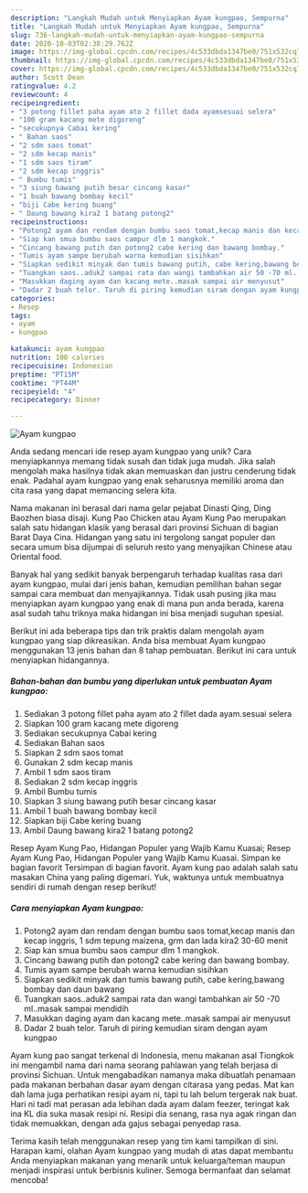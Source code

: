 ```yaml
---
description: "Langkah Mudah untuk Menyiapkan Ayam kungpao, Sempurna"
title: "Langkah Mudah untuk Menyiapkan Ayam kungpao, Sempurna"
slug: 736-langkah-mudah-untuk-menyiapkan-ayam-kungpao-sempurna
date: 2020-10-03T02:38:29.762Z
image: https://img-global.cpcdn.com/recipes/4c533dbda1347be0/751x532cq70/ayam-kungpao-foto-resep-utama.jpg
thumbnail: https://img-global.cpcdn.com/recipes/4c533dbda1347be0/751x532cq70/ayam-kungpao-foto-resep-utama.jpg
cover: https://img-global.cpcdn.com/recipes/4c533dbda1347be0/751x532cq70/ayam-kungpao-foto-resep-utama.jpg
author: Scott Dean
ratingvalue: 4.2
reviewcount: 4
recipeingredient:
- "3 potong fillet paha ayam ato 2 fillet dada ayamsesuai selera"
- "100 gram kacang mete digoreng"
- "secukupnya Cabai kering"
- " Bahan saos"
- "2 sdm saos tomat"
- "2 sdm kecap manis"
- "1 sdm saos tiram"
- "2 sdm kecap inggris"
- " Bumbu tumis"
- "3 siung bawang putih besar cincang kasar"
- "1 buah bawang bombay kecil"
- "biji Cabe kering buang"
- " Daung bawang kira2 1 batang potong2"
recipeinstructions:
- "Potong2 ayam dan rendam dengan bumbu saos tomat,kecap manis dan kecap inggris, 1 sdm tepung maizena, grm dan lada kira2 30-60 menit"
- "Siap kan smua bumbu saos campur dlm 1 mangkok."
- "Cincang bawang putih dan potong2 cabe kering dan bawang bombay."
- "Tumis ayam sampe berubah warna kemudian sisihkan"
- "Siapkan sedikit minyak dan tumis bawang putih, cabe kering,bawang bombay dan daun bawang"
- "Tuangkan saos..aduk2 sampai rata dan wangi tambahkan air 50 -70 ml..masak sampai mendidih"
- "Masukkan daging ayam dan kacang mete..masak sampai air menyusut"
- "Dadar 2 buah telor. Taruh di piring kemudian siram dengan ayam kungpao"
categories:
- Resep
tags:
- ayam
- kungpao

katakunci: ayam kungpao 
nutrition: 100 calories
recipecuisine: Indonesian
preptime: "PT15M"
cooktime: "PT44M"
recipeyield: "4"
recipecategory: Dinner

---
```



![Ayam kungpao](https://img-global.cpcdn.com/recipes/4c533dbda1347be0/751x532cq70/ayam-kungpao-foto-resep-utama.jpg)

Anda sedang mencari ide resep ayam kungpao yang unik? Cara menyiapkannya memang tidak susah dan tidak juga mudah. Jika salah mengolah maka hasilnya tidak akan memuaskan dan justru cenderung tidak enak. Padahal ayam kungpao yang enak seharusnya memiliki aroma dan cita rasa yang dapat memancing selera kita.

Nama makanan ini berasal dari nama gelar pejabat Dinasti Qing, Ding Baozhen biasa disaji. Kung Pao Chicken atau Ayam Kung Pao merupakan salah satu hidangan klasik yang berasal dari provinsi Sichuan di bagian Barat Daya Cina. Hidangan yang satu ini tergolong sangat populer dan secara umum bisa dijumpai di seluruh resto yang menyajikan Chinese atau Oriental food.

Banyak hal yang sedikit banyak berpengaruh terhadap kualitas rasa dari ayam kungpao, mulai dari jenis bahan, kemudian pemilihan bahan segar sampai cara membuat dan menyajikannya. Tidak usah pusing jika mau menyiapkan ayam kungpao yang enak di mana pun anda berada, karena asal sudah tahu triknya maka hidangan ini bisa menjadi suguhan spesial.


Berikut ini ada beberapa tips dan trik praktis dalam mengolah ayam kungpao yang siap dikreasikan. Anda bisa membuat Ayam kungpao menggunakan 13 jenis bahan dan 8 tahap pembuatan. Berikut ini cara untuk menyiapkan hidangannya.

<!--inarticleads1-->

##### Bahan-bahan dan bumbu yang diperlukan untuk pembuatan Ayam kungpao:

1. Sediakan 3 potong fillet paha ayam ato 2 fillet dada ayam.sesuai selera
1. Siapkan 100 gram kacang mete digoreng
1. Sediakan secukupnya Cabai kering
1. Sediakan  Bahan saos
1. Siapkan 2 sdm saos tomat
1. Gunakan 2 sdm kecap manis
1. Ambil 1 sdm saos tiram
1. Sediakan 2 sdm kecap inggris
1. Ambil  Bumbu tumis
1. Siapkan 3 siung bawang putih besar cincang kasar
1. Ambil 1 buah bawang bombay kecil
1. Siapkan biji Cabe kering buang
1. Ambil  Daung bawang kira2 1 batang potong2


Resep Ayam Kung Pao, Hidangan Populer yang Wajib Kamu Kuasai; Resep Ayam Kung Pao, Hidangan Populer yang Wajib Kamu Kuasai. Simpan ke bagian favorit Tersimpan di bagian favorit. Ayam kung pao adalah salah satu masakan China yang paling digemari. Yuk, waktunya untuk membuatnya sendiri di rumah dengan resep berikut! 

<!--inarticleads2-->

##### Cara menyiapkan Ayam kungpao:

1. Potong2 ayam dan rendam dengan bumbu saos tomat,kecap manis dan kecap inggris, 1 sdm tepung maizena, grm dan lada kira2 30-60 menit
1. Siap kan smua bumbu saos campur dlm 1 mangkok.
1. Cincang bawang putih dan potong2 cabe kering dan bawang bombay.
1. Tumis ayam sampe berubah warna kemudian sisihkan
1. Siapkan sedikit minyak dan tumis bawang putih, cabe kering,bawang bombay dan daun bawang
1. Tuangkan saos..aduk2 sampai rata dan wangi tambahkan air 50 -70 ml..masak sampai mendidih
1. Masukkan daging ayam dan kacang mete..masak sampai air menyusut
1. Dadar 2 buah telor. Taruh di piring kemudian siram dengan ayam kungpao


Ayam kung pao sangat terkenal di Indonesia, menu makanan asal Tiongkok ini mengambil nama dari nama seorang pahlawan yang telah berjasa di provinsi Sichuan. Untuk mengabadikan namanya maka dibuatlah penamaan pada makanan berbahan dasar ayam dengan citarasa yang pedas. Mat kan dah lama juga perhatikan resipi ayam ni, tapi tu lah belum tergerak nak buat. Hari ni tadi mat perasan ada lebihan dada ayam dalam feezer, teringat kak ina KL dia suka masak resipi ni. Resipi dia senang, rasa nya agak ringan dan tidak memuakkan, dengan ada gajus sebagai penyedap rasa. 

Terima kasih telah menggunakan resep yang tim kami tampilkan di sini. Harapan kami, olahan Ayam kungpao yang mudah di atas dapat membantu Anda menyiapkan makanan yang menarik untuk keluarga/teman maupun menjadi inspirasi untuk berbisnis kuliner. Semoga bermanfaat dan selamat mencoba!
